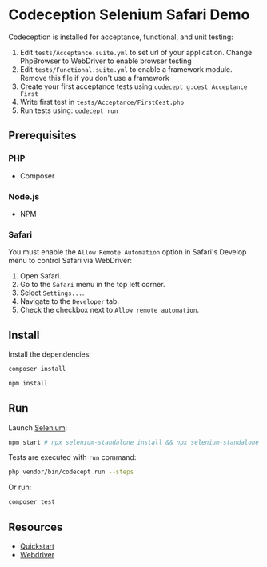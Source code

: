 # Codeception Selenium Safari Demo

Codeception is installed for acceptance, functional, and unit testing:

1. Edit `tests/Acceptance.suite.yml` to set url of your application. Change PhpBrowser to WebDriver to enable browser testing
2. Edit `tests/Functional.suite.yml` to enable a framework module. Remove this file if you don't use a framework
3. Create your first acceptance tests using `codecept g:cest Acceptance First`
4. Write first test in `tests/Acceptance/FirstCest.php`
5. Run tests using: `codecept run`

## Prerequisites

### PHP

- Composer

### Node.js

- NPM

### Safari

You must enable the `Allow Remote Automation` option in Safari's Develop menu to control Safari via WebDriver:

1. Open Safari.
2. Go to the `Safari` menu in the top left corner.
3. Select `Settings...`.
4. Navigate to the `Developer` tab.
5. Check the checkbox next to `Allow remote automation`.

## Install

Install the dependencies:

```sh
composer install
```

```sh
npm install
```

## Run

Launch [Selenium](https://www.npmjs.com/package/selenium-standalone):

```sh
npm start # npx selenium-standalone install && npx selenium-standalone start
```

Tests are executed with `run` command:

```sh
php vendor/bin/codecept run --steps
```

Or run:

```sh
composer test
```

## Resources

- [Quickstart](https://codeception.com/quickstart)
- [Webdriver](https://codeception.com/docs/modules/WebDriver)
